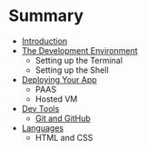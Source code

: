 # Summary

* [Introduction](README.md)
* [The Development Environment](the_development_environment.md)
   * Setting up the Terminal
   * Setting up the Shell
* [Deploying Your App](deployment.md)
   * PAAS
   * Hosted VM
* [Dev Tools](dev_tools.md)
   * [Git and GitHub](git_and_github.md)
* [Languages](languages.md)
   * HTML and CSS

